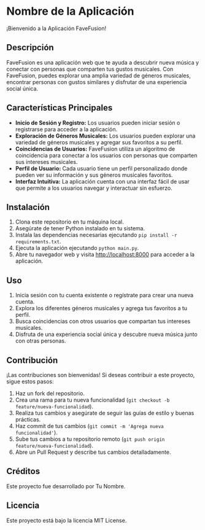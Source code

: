 # Nombre de la Aplicación
¡Bienvenido a la Aplicación FaveFusion!

## Descripción
FaveFusion es una aplicación web que te ayuda a descubrir nueva música y conectar con personas que comparten tus gustos musicales. Con FaveFusion, puedes explorar una amplia variedad de géneros musicales, encontrar personas con gustos similares y disfrutar de una experiencia social única.

## Características Principales
- **Inicio de Sesión y Registro:** Los usuarios pueden iniciar sesión o registrarse para acceder a la aplicación.
- **Exploración de Géneros Musicales:** Los usuarios pueden explorar una variedad de géneros musicales y agregar sus favoritos a su perfil.
- **Coincidencias de Usuarios:** FaveFusion utiliza un algoritmo de coincidencia para conectar a los usuarios con personas que comparten sus intereses musicales.
- **Perfil de Usuario:** Cada usuario tiene un perfil personalizado donde pueden ver su información y sus géneros musicales favoritos.
- **Interfaz Intuitiva:** La aplicación cuenta con una interfaz fácil de usar que permite a los usuarios navegar y interactuar sin esfuerzo.

## Instalación
1. Clona este repositorio en tu máquina local.
2. Asegúrate de tener Python instalado en tu sistema.
3. Instala las dependencias necesarias ejecutando `pip install -r requirements.txt`.
4. Ejecuta la aplicación ejecutando `python main.py`.
5. Abre tu navegador web y visita [http://localhost:8000](http://localhost:8000) para acceder a la aplicación.

## Uso
1. Inicia sesión con tu cuenta existente o regístrate para crear una nueva cuenta.
2. Explora los diferentes géneros musicales y agrega tus favoritos a tu perfil.
3. Busca coincidencias con otros usuarios que compartan tus intereses musicales.
4. Disfruta de una experiencia social única y descubre nueva música junto con otras personas.

## Contribución
¡Las contribuciones son bienvenidas! Si deseas contribuir a este proyecto, sigue estos pasos:
1. Haz un fork del repositorio.
2. Crea una rama para tu nueva funcionalidad (`git checkout -b feature/nueva-funcionalidad`).
3. Realiza tus cambios y asegúrate de seguir las guías de estilo y buenas prácticas.
4. Haz commit de tus cambios (`git commit -m 'Agrega nueva funcionalidad'`).
5. Sube tus cambios a tu repositorio remoto (`git push origin feature/nueva-funcionalidad`).
6. Abre un Pull Request y describe tus cambios detalladamente.

## Créditos
Este proyecto fue desarrollado por Tu Nombre.

## Licencia
Este proyecto está bajo la licencia MIT License.
